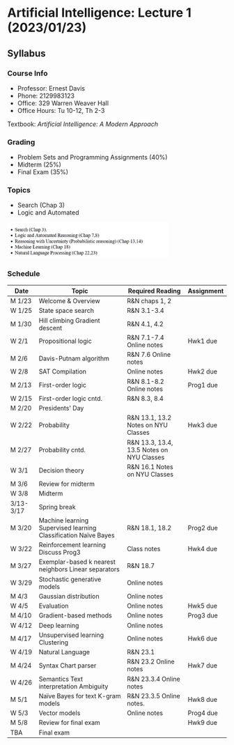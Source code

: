 # Artificial Intelligence: Lecture 1 (2023/01/23)

## Syllabus

### Course Info

* Professor: Ernest Davis
* Phone: 2129983123
* Office: 329 Warren Weaver Hall
* Office Hours: Tu 10-12, Th 2-3

Textbook: *Artificial Intelligence: A Modern Approach*

### Grading

* Problem Sets and Programming Assignments (40%)
* Midterm (25%)
* Final Exam (35%)

### Topics

* Search (Chap 3)
* Logic and Automated

<img src="./image-20230125230502888.png" alt="image-20230125230502888" style="zoom:80%;" />

### Schedule

| Date       | Topic                                                        | Required Reading                          | Assignment |
| ---------- | ------------------------------------------------------------ | ----------------------------------------- | ---------- |
| M 1/23     | Welcome & Overview                                           | R&N chaps 1, 2                            |            |
| W 1/25     | State space search                                           | R&N 3.1-3.4                               |            |
| M 1/30     | Hill climbing Gradient descent                               | R&N 4.1, 4.2                              |            |
| W 2/1      | Propositional logic                                          | R&N 7.1-7.4 Online notes                  | Hwk1 due   |
| M 2/6      | Davis-Putnam algorithm                                       | R&N 7.6 Online notes                      |            |
| W 2/8      | SAT Compilation                                              | Online notes                              | Hwk2 due   |
| M 2/13     | First-order logic                                            | R&N 8.1-8.2 Online notes                  | Prog1 due  |
| W 2/15     | First-order logic cntd.                                      | R&N 8.3, 8.4                              |            |
| M 2/20     | Presidents' Day                                              |                                           |            |
| W 2/22     | Probability                                                  | R&N 13.1, 13.2 Notes on NYU Classes       | Hwk3 due   |
| M 2/27     | Probability cntd.                                            | R&N 13.3, 13.4, 13.5 Notes on NYU Classes |            |
| W 3/1      | Decision theory                                              | R&N 16.1 Notes on NYU Classes             |            |
| M 3/6      | Review for midterm                                           |                                           |            |
| W 3/8      | Midterm                                                      |                                           |            |
| 3/13- 3/17 | Spring break                                                 |                                           |            |
| M 3/20     | Machine learning Supervised learning Classification Naïve Bayes | R&N 18.1, 18.2                            | Prog2 due  |
| W 3/22     | Reinforcement learning Discuss Prog3                         | Class notes                               | Hwk4 due   |
| M 3/27     | Exemplar-based k nearest neighbors Linear separators         | R&N 18.7                                  |            |
| W 3/29     | Stochastic generative models                                 | Online notes                              |            |
| M 4/3      | Gaussian distribution                                        | Online notes                              |            |
| W 4/5      | Evaluation                                                   | Online notes                              | Hwk5 due   |
| M 4/10     | Gradient-based methods                                       | Online notes                              | Prog3 due  |
| W 4/12     | Deep learning                                                | Online notes                              |            |
| M 4/17     | Unsupervised learning Clustering                             | Online notes                              | Hwk6 due   |
| W 4/19     | Natural Language                                             | R&N 23.1                                  |            |
| M 4/24     | Syntax Chart parser                                          | R&N 23.2 Online notes                     | Hwk7 due   |
| W 4/26     | Semantics Text interpretation Ambiguity                      | R&N 23.3.4 Online notes                   |            |
| M 5/1      | Naïve Bayes for text K-gram models                           | R&N 23.3.5 Online notes.                  | Hwk8 due   |
| W 5/3      | Vector models                                                | Online notes                              | Prog4 due  |
| M 5/8      | Review for final exam                                        |                                           | Hwk9 due   |
| TBA        | Final exam                                                   |                                           |            |